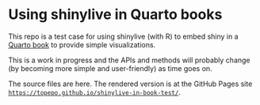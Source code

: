 # Using shinylive in Quarto books

This repo is a test case for using shinylive (with R) to embed shiny in a [Quarto book](https://quarto.org/docs/books/) to provide simple visualizations. 

This is a work in progress and the APIs and methods will probably change (by becoming more simple and user-friendly) as time goes on. 

The source files are here. The rendered version is at the GitHub Pages site [`https://topepo.github.io/shinylive-in-book-test/`](https://topepo.github.io/shinylive-in-book-test/). 

